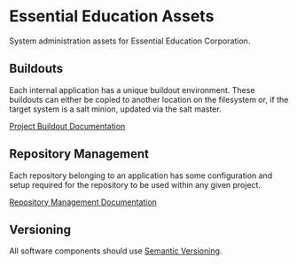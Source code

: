 # Essential Education Assets

System administration assets for Essential Education Corporation.

## Buildouts

Each internal application has a unique buildout environment. These buildouts
can either be copied to another location on the filesystem or, if the target
system is a salt minion, updated via the salt master.

[Project Buildout Documentation](docs/buildout.md)

## Repository Management

Each repository belonging to an application has some configuration and setup
required for the repository to be used within any given project.

[Repository Management Documentation](docs/repository-management.md)

## Versioning

All software components should use [Semantic Versioning](https://github.com/essentialed/semver/blob/master/semver.md).
